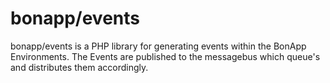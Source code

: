 # bonapp/events

bonapp/events is a PHP library for generating events within the BonApp Environments. The Events are published to the 
messagebus which queue's and distributes them accordingly. 

